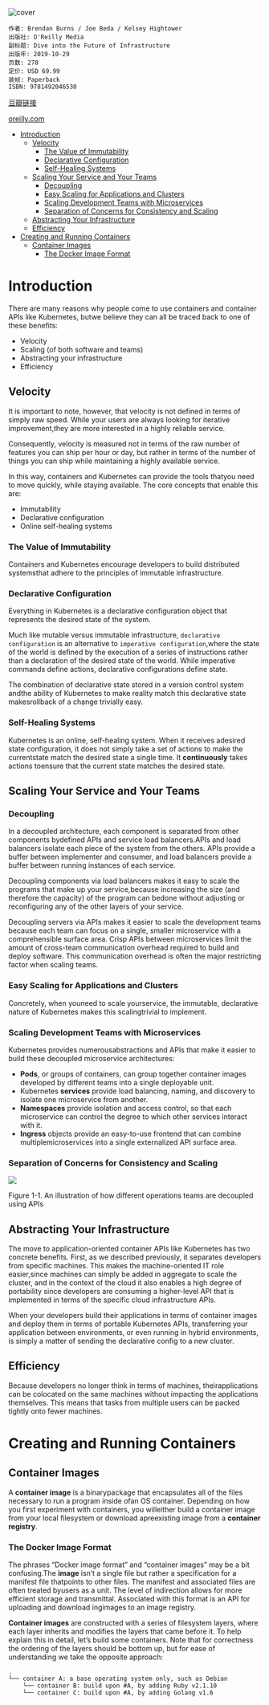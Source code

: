 ![cover](https://img3.doubanio.com/view/subject/l/public/s32278660.jpg)

    作者: Brendan Burns / Joe Beda / Kelsey Hightower
    出版社: O'Reilly Media
    副标题: Dive into the Future of Infrastructure
    出版年: 2019-10-29
    页数: 278
    定价: USD 69.99
    装帧: Paperback
    ISBN: 9781492046530

[豆瓣链接](https://book.douban.com/subject/33393703/)

[oreilly.com](https://learning.oreilly.com/library/view/kubernetes-up-and/9781492046523/)

- [Introduction](#introduction)
  - [Velocity](#velocity)
    - [The Value of Immutability](#the-value-of-immutability)
    - [Declarative Configuration](#declarative-configuration)
    - [Self-Healing Systems](#self-healing-systems)
  - [Scaling Your Service and Your Teams](#scaling-your-service-and-your-teams)
    - [Decoupling](#decoupling)
    - [Easy Scaling for Applications and Clusters](#easy-scaling-for-applications-and-clusters)
    - [Scaling Development Teams with Microservices](#scaling-development-teams-with-microservices)
    - [Separation of Concerns for Consistency and Scaling](#separation-of-concerns-for-consistency-and-scaling)
  - [Abstracting Your Infrastructure](#abstracting-your-infrastructure)
  - [Efficiency](#efficiency)
- [Creating and Running Containers](#creating-and-running-containers)
  - [Container Images](#container-images)
    - [The Docker Image Format](#the-docker-image-format)

# Introduction
There are many reasons why people come to use containers and container APIs like Kubernetes, butwe believe they can all be traced back to one of these benefits:

- Velocity
- Scaling (of both software and teams)
- Abstracting your infrastructure
- Efficiency

## Velocity
It is important to note, however, that velocity is not defined in terms of simply raw speed. While your users are always looking for iterative improvement,they are more interested in a highly reliable service.

Consequently, velocity is measured not in terms of the raw number of features you can ship per hour or day, but rather in terms of the number of things you can ship while maintaining a highly available service.

In this way, containers and Kubernetes can provide the tools thatyou need to move quickly, while staying available. The core concepts that enable this are:

- Immutability
- Declarative configuration
- Online self-healing systems

### The Value of Immutability
Containers and Kubernetes encourage developers to build distributed systemsthat adhere to the principles of immutable infrastructure.

### Declarative Configuration
Everything in Kubernetes is a declarative configuration object that represents the desired state of the system.

Much like mutable versus immutable infrastructure, `declarative configuration` is an alternative to `imperative configuration`,where the state of the world is defined by the execution of a series of instructions rather than a declaration of the desired state of the world. While imperative commands define actions, declarative configurations define state.

The combination of declarative state stored in a version control system andthe ability of Kubernetes to make reality match this declarative state makesrollback of a change trivially easy.

### Self-Healing Systems
Kubernetes is an online, self-healing system. When it receives adesired state configuration, it does not simply take a set of actions to make the currentstate match the desired state a single time. It **continuously** takes actions toensure that the current state matches the desired state.

## Scaling Your Service and Your Teams
### Decoupling
In a decoupled architecture, each component is separated from other components bydefined APIs and service load balancers.APIs and load balancers isolate each piece of the system from the others. APIs provide a buffer between implementer and consumer, and load balancers provide a buffer between running instances of each service.

Decoupling components via load balancers makes it easy to scale the programs that make up your service,because increasing the size (and therefore the capacity) of the program can bedone without adjusting or reconfiguring any of the other layers of your service.

Decoupling servers via APIs makes it easier to scale the development teams because each team can focus on a single, smaller microservice with a comprehensible surface area. Crisp APIs between microservices limit the amount of cross-team communication overhead required to build and deploy software. This communication overhead is often the major restricting factor when scaling teams.

### Easy Scaling for Applications and Clusters
Concretely, when youneed to scale yourservice, the immutable, declarative nature of Kubernetes makes this scalingtrivial to implement.

### Scaling Development Teams with Microservices
Kubernetes provides numerousabstractions and APIs that make it easier to build these decoupled microservice architectures:

- **Pods**, or groups of containers, can group together container images developed by different teams into a single deployable unit.
- Kubernetes **services** provide load balancing, naming, and discovery to isolate one microservice from another.
- **Namespaces** provide isolation and access control, so that each microservice can control the degree to which other services interact with it.
- **Ingress** objects provide an easy-to-use frontend that can combine multiplemicroservices into a single externalized API surface area.

### Separation of Concerns for Consistency and Scaling
![](https://learning.oreilly.com/library/view/kubernetes-up-and/9781492046523/assets/kur2_0101.png)

Figure 1-1. An illustration of how different operations teams are decoupled using APIs

## Abstracting Your Infrastructure
The move to application-oriented container APIs like Kubernetes has two concrete benefits. First, as we described previously, it separates developers from specific machines. This makes the machine-oriented IT role easier,since machines can simply be added in aggregate to scale the cluster, and in the context of the cloud it also enables a high degree of portability since developers are consuming a higher-level API that is implemented in terms of the specific cloud infrastructure APIs.

When your developers build their applications in terms of container images and deploy them in terms of portable Kubernetes APIs, transferring your application between environments, or even running in hybrid environments, is simply a matter of sending the declarative config to a new cluster.

## Efficiency
Because developers no longer think in terms of machines, theirapplications can be colocated on the same machines without impacting the applications themselves. This means that tasks from multiple users can be packed tightly onto fewer machines.

# Creating and Running Containers
## Container Images
A **container image** is a binarypackage that encapsulates all of the files necessary to run a program inside ofan OS container. Depending on how you first experiment with containers, you willeither build a container image from your local filesystem or download apreexisting image from a **container registry**.

### The Docker Image Format
The phrases “Docker image format” and “container images” may be a bit confusing.The **image** isn’t a single file but rather a specification for a manifest file thatpoints to other files. The manifest and associated files are often treated byusers as a unit. The level of indirection allows for more efficient storage and transmittal. Associated with this format is an API for uploading and download ingimages to an image registry.

**Container images** are constructed with a series of filesystem layers, where each layer inherits and modifies the layers that came before it. To help explain this in detail, let’s build some containers. Note that for correctness the ordering of the layers should be bottom up, but for ease of understanding we take the opposite approach:

```
.
└── container A: a base operating system only, such as Debian    
    └── container B: build upon #A, by adding Ruby v2.1.10    
    └── container C: build upon #A, by adding Golang v1.6
```
























